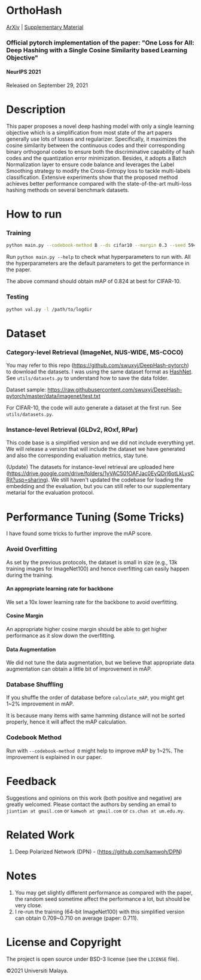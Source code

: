 # OrthoHash

[ArXiv](https://arxiv.org/abs/2109.14449) | <a href="https://github.com/kamwoh/orthohash/blob/main/docs/suppmat.pdf">Supplementary Material</a>

### Official pytorch implementation of the paper: "One Loss for All: Deep Hashing with a Single Cosine Similarity based Learning Objective"

#### NeurIPS 2021

Released on September 29, 2021

# Description

This paper proposes a novel deep hashing model with only a single learning objective which is a simplification from most state of the art papers generally use lots of losses and regularizer. Specifically, it maximizes the cosine similarity between the continuous codes and their corresponding binary orthogonal codes to ensure both the discriminative capability of hash codes and the quantization error minimization. Besides, it adopts a Batch Normalization layer to ensure code balance and leverages the Label Smoothing strategy to modify the Cross-Entropy loss to tackle multi-labels classification. Extensive experiments show that the proposed method achieves better performance compared with the state-of-the-art multi-loss hashing methods on several benchmark datasets.

# How to run

### Training
```bash
python main.py --codebook-method B --ds cifar10 --margin 0.3 --seed 59495
```

Run `python main.py --help` to check what hyperparameters to run with. All the hyperparameters are the default parameters to get the performance in the paper.

The above command should obtain mAP of 0.824 at best for CIFAR-10. 

### Testing

```bash
python val.py -l /path/to/logdir
```

# Dataset

### Category-level Retrieval (ImageNet, NUS-WIDE, MS-COCO)

You may refer to this repo (https://github.com/swuxyj/DeepHash-pytorch) to download the datasets. I was using the same dataset format as [HashNet](https://github.com/thuml/HashNet). See `utils/datasets.py` to understand how to save the data folder.

Dataset sample: https://raw.githubusercontent.com/swuxyj/DeepHash-pytorch/master/data/imagenet/test.txt

For CIFAR-10, the code will auto generate a dataset at the first run. See `utils/datasets.py`.

### Instance-level Retrieval (GLDv2, ROxf, RPar)

This code base is a simplified version and we did not include everything yet. We will release a version that will include the dataset we have generated and also the corresponding evaluation metrics, stay tune.

(Update) The datasets for instance-level retrieval are uploaded here (https://drive.google.com/drive/folders/1yVAC501OAFJac0EyQDrl6otLkLysCRjt?usp=sharing). We still haven't updated the codebase for loading the embedding and the evaluation, but you can still refer to our supplementary metarial for the evaluation protocol.

# Performance Tuning (Some Tricks)

I have found some tricks to further improve the mAP score.  

### Avoid Overfitting

As set by the previous protocols, the dataset is small in size (e.g., 13k training images for ImageNet100) and hence overfitting can easily happen during the training. 

#### An appropriate learning rate for backbone

We set a 10x lower learning rate for the backbone to avoid overfitting.

#### Cosine Margin

An appropriate higher cosine margin should be able to get higher performance as it slow down the overfitting. 

#### Data Augmentation

We did not tune the data augmentation, but we believe that appropriate data augmentation can obtain a little bit of improvement in mAP.

### Database Shuffling

If you shuffle the order of database before `calculate_mAP`, you might get 1~2% improvement in mAP.

It is because many items with same hamming distance will not be sorted properly, hence it will affect the mAP calculation.

### Codebook Method

Run with `--codebook-method O` might help to improve mAP by 1~2%. The improvement is explained in our paper. 

# Feedback

Suggestions and opinions on this work (both positive and negative) are greatly welcomed. Please contact the authors by sending an email to `jiuntian at gmail.com` or `kamwoh at gmail.com` or `cs.chan at um.edu.my`.

# Related Work

1. Deep Polarized Network (DPN) - (https://github.com/kamwoh/DPN)

# Notes

1. You may get slightly different performance as compared with the paper, the random seed sometime affect the performance a lot, but should be very close.
2. I re-run the training (64-bit ImageNet100) with this simplified version can obtain 0.709~0.710 on average (paper: 0.711).

# License and Copyright

The project is open source under BSD-3 license (see the `LICENSE` file).

©2021 Universiti Malaya.
